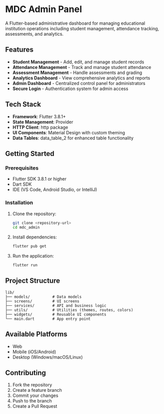 # MDC Admin Panel

A Flutter-based administrative dashboard for managing educational institution operations including student management, attendance tracking, assessments, and analytics.

## Features

- **Student Management** - Add, edit, and manage student records
- **Attendance Management** - Track and manage student attendance
- **Assessment Management** - Handle assessments and grading
- **Analytics Dashboard** - View comprehensive analytics and reports
- **Admin Dashboard** - Centralized control panel for administrators
- **Secure Login** - Authentication system for admin access

## Tech Stack

- **Framework**: Flutter 3.8.1+
- **State Management**: Provider
- **HTTP Client**: http package
- **UI Components**: Material Design with custom theming
- **Data Tables**: data_table_2 for enhanced table functionality

## Getting Started

### Prerequisites

- Flutter SDK 3.8.1 or higher
- Dart SDK
- IDE (VS Code, Android Studio, or IntelliJ)

### Installation

1. Clone the repository:
   ```bash
   git clone <repository-url>
   cd mdc_admin
   ```

2. Install dependencies:
   ```bash
   flutter pub get
   ```

3. Run the application:
   ```bash
   flutter run
   ```

## Project Structure

```
lib/
├── models/          # Data models
├── screens/         # UI screens
├── services/        # API and business logic
├── utils/           # Utilities (themes, routes, colors)
├── widgets/         # Reusable UI components
└── main.dart        # App entry point
```

## Available Platforms

- Web
- Mobile (iOS/Android)
- Desktop (Windows/macOS/Linux)

## Contributing

1. Fork the repository
2. Create a feature branch
3. Commit your changes
4. Push to the branch
5. Create a Pull Request
